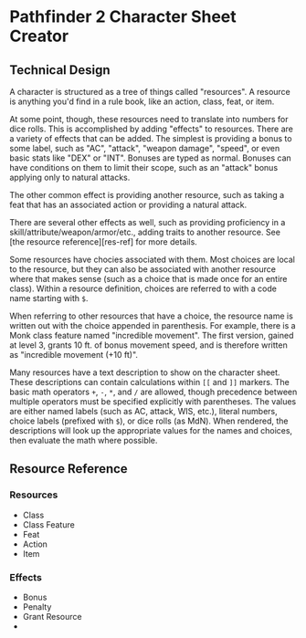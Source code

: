 # Pathfinder 2 Character Sheet Creator

## Technical Design

A character is structured as a tree of things called "resources". A resource is
anything you'd find in a rule book, like an action, class, feat, or item.

At some point, though, these resources need to translate into numbers for dice
rolls. This is accomplished by adding "effects" to resources. There are a
variety of effects that can be added. The simplest is providing a bonus to some
label, such as "AC", "attack", "weapon damage", "speed", or even basic stats
like "DEX" or "INT". Bonuses are typed as normal. Bonuses can have conditions on
them to limit their scope, such as an "attack" bonus applying only to natural
attacks.

The other common effect is providing another resource, such as taking a feat
that has an associated action or providing a natural attack.

There are several other effects as well, such as providing proficiency in a
skill/attribute/weapon/armor/etc., adding traits to another resource. See [the
resource reference][res-ref] for more details.

Some resources have chocies associated with them. Most choices are local to the
resource, but they can also be associated with another resource where that makes
sense (such as a choice that is made once for an entire class). Within a
resource definition, choices are referred to with a code name starting with `$`.

When referring to other resources that have a choice, the resource name is
written out with the choice appended in parenthesis. For example, there is a
Monk class feature named "incredible movement". The first version, gained at
level 3, grants 10 ft. of bonus movement speed, and is therefore written as
"incredible movement (+10 ft)".

Many resources have a text description to show on the character sheet. These
descriptions can contain calculations within `[[` and `]]` markers. The basic
math operators `+`, `-`, `*`, and `/` are allowed, though precedence between
multiple operators must be specified explicitly with parentheses. The values are
either named labels (such as AC, attack, WIS, etc.), literal numbers, choice
labels (prefixed with `$`), or dice rolls (as MdN). When rendered, the
descriptions will look up the appropriate values for the names and choices, then
evaluate the math where possible.

<a name="res-ref"></a>
## Resource Reference

### Resources

* Class
* Class Feature
* Feat
* Action
* Item

### Effects

* Bonus
* Penalty
* Grant Resource
* 
